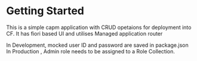 # Getting Started
This is a simple capm application with CRUD opetaions for deployment into CF.
It has fiori based UI and utilises Managed application router <br />


In Development, mocked user ID and password are saved in package.json <br />
In Production , Admin role needs to be assigned to a Role Collection.




